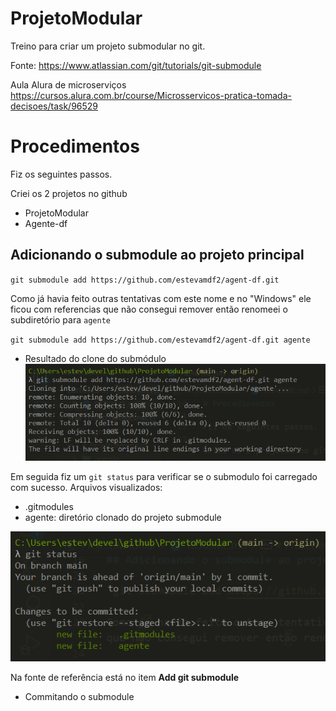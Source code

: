 # ProjetoModular

Treino para criar um projeto submodular no git.

Fonte: https://www.atlassian.com/git/tutorials/git-submodule

Aula Alura de microserviços
https://cursos.alura.com.br/course/Microsservicos-pratica-tomada-decisoes/task/96529

# Procedimentos

Fiz os seguintes passos.

Criei os 2 projetos no github

- ProjetoModular
- Agente-df

## Adicionando o submodule ao projeto principal

`git submodule add https://github.com/estevamdf2/agent-df.git`

Como já havia feito outras tentativas com este nome e no "Windows" ele ficou com referencias que não consegui remover então renomeei o subdiretório para `agente`

`git submodule add https://github.com/estevamdf2/agent-df.git agente`

- Resultado do clone do submódulo
![texto](/src/imagens/1-resultado-clone.png "Clonando projeto submodulo")

Em seguida fiz um `git status` para verificar se o submodulo foi carregado com sucesso.
Arquivos visualizados:
 - .gitmodules
 - agente: diretório clonado do projeto submodule

![texto](/src/imagens/2-git-status-verificar-submodulo.png "Git status submodule")

Na fonte de referência está no item **Add git submodule**

- Commitando o submodule
